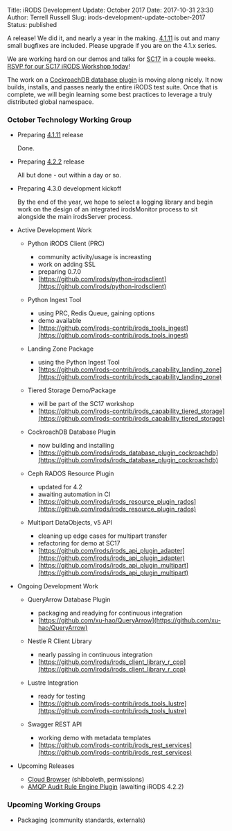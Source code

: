 Title: iRODS Development Update: October 2017
Date: 2017-10-31 23:30
Author: Terrell Russell
Slug: irods-development-update-october-2017
Status: published


A release!  We did it, and nearly a year in the making.  [4.1.11]({filename}/posts/irods-4-1-11-is-released.md) is out and many small bugfixes are included.  Please upgrade if you are on the 4.1.x series.  

We are working hard on our demos and talks for [SC17](https://sc17.supercomputing.org/) in a couple weeks.  [RSVP for our SC17 iRODS Workshop today]({filename}/pages/sc17.html)!

The work on a [CockroachDB database plugin](https://github.com/irods/irods_database_plugin_cockroachdb) is moving along nicely.  It now builds, installs, and passes nearly the entire iRODS test suite.  Once that is complete, we will begin learning some best practices to leverage a truly distributed global namespace.


### October Technology Working Group

- Preparing [4.1.11](https://github.com/irods/irods/milestone/25) release

    Done.

- Preparing [4.2.2](https://github.com/irods/irods/milestone/26) release

    All but done - out within a day or so.

- Preparing 4.3.0 development kickoff

    By the end of the year, we hope to select a logging library and begin work on the design of an integrated irodsMonitor process to sit alongside the main irodsServer process.

- Active Development Work

    - Python iRODS Client (PRC)
        - community activity/usage is increasting
        - work on adding SSL
        - preparing 0.7.0
        - [https://github.com/irods/python-irodsclient](https://github.com/irods/python-irodsclient)

    - Python Ingest Tool
        - using PRC, Redis Queue, gaining options
        - demo available
        - [https://github.com/irods-contrib/irods_tools_ingest](https://github.com/irods-contrib/irods_tools_ingest)

    - Landing Zone Package
        - using the Python Ingest Tool
        - [https://github.com/irods-contrib/irods_capability_landing_zone](https://github.com/irods-contrib/irods_capability_landing_zone)

    - Tiered Storage Demo/Package
        - will be part of the SC17 workshop
        - [https://github.com/irods-contrib/irods_capability_tiered_storage](https://github.com/irods-contrib/irods_capability_tiered_storage)

    - CockroachDB Database Plugin
        - now building and installing
        - [https://github.com/irods/irods_database_plugin_cockroachdb](https://github.com/irods/irods_database_plugin_cockroachdb)

    - Ceph RADOS Resource Plugin
        - updated for 4.2
        - awaiting automation in CI
        - [https://github.com/irods/irods_resource_plugin_rados](https://github.com/irods/irods_resource_plugin_rados)

    - Multipart DataObjects, v5 API
        - cleaning up edge cases for multipart transfer
        - refactoring for demo at SC17
        - [https://github.com/irods/irods_api_plugin_adapter](https://github.com/irods/irods_api_plugin_adapter)
        - [https://github.com/irods/irods_api_plugin_multipart](https://github.com/irods/irods_api_plugin_multipart)

- Ongoing Development Work

    - QueryArrow Database Plugin
        - packaging and readying for continuous integration
        - [https://github.com/xu-hao/QueryArrow](https://github.com/xu-hao/QueryArrow)

    - Nestle R Client Library
        - nearly passing in continuous integration
        - [https://github.com/irods/irods_client_library_r_cpp](https://github.com/irods/irods_client_library_r_cpp)

    - Lustre Integration
        - ready for testing
        - [https://github.com/irods-contrib/irods_tools_lustre](https://github.com/irods-contrib/irods_tools_lustre)

    - Swagger REST API
        - working demo with metadata templates
        - [https://github.com/irods-contrib/irods_rest_services](https://github.com/irods-contrib/irods_rest_services)


- Upcoming Releases

    - [Cloud Browser](https://github.com/dice-unc/irods-cloud-browser) (shibboleth, permissions)
    - [AMQP Audit Rule Engine Plugin](https://github.com/irods/irods_rule_engine_plugin_audit_amqp) (awaiting iRODS 4.2.2)

### Upcoming Working Groups

- Packaging (community standards, externals)
